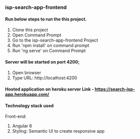 ### isp-search-app-frontend

#### Run below steps to run the this project.

1. Clone this project
2. Open Command Prompt
3. Go to the isp-search-app-frontend Project
4. Run 'npm install' on command prompt
5. Run 'ng serve' on Command Prompt

#### Server will be started on port 4200;

1. Open browser
2. Type URL: http://localhost:4200

#### Hosted application on heroku server Link - https://search-isp-app.herokuapp.com/

#### Technology stack used
Front-end: 
1. Angular 6
2. Styling: Semantic UI to create responsive app
